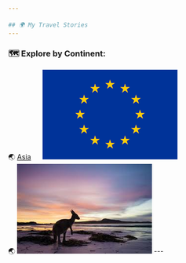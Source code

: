 ```yaml
---

## 🌍 My Travel Stories
---
```

### 🗺️ Explore by Continent:
<span style="display: inline-block; margin-right: 20px;">
  🌏 <a href="asia.md">Asia</a>
</span>
<span style="display: inline-block; margin-right: 20px;">
  <a href="europe.md"><img src="eu.png" alt="europe"></a>
</span>
<span style="display: inline-block;">
  🌏 <a href="oceania.md"><img src="aus.jpg" alt="oceania"></a>
</span>
---

